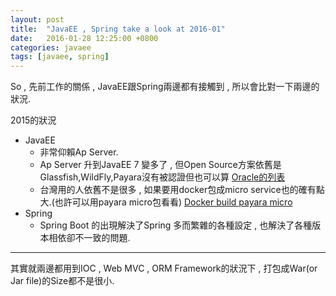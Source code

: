 ```yaml
---
layout: post
title:  "JavaEE , Spring take a look at 2016-01"
date:   2016-01-28 12:25:00 +0800
categories: javaee
tags: [javaee, spring]
---
```


So , 先前工作的關係 , JavaEE跟Spring兩邊都有接觸到 , 所以會比對一下兩邊的狀況.

2015的狀況

* JavaEE
    * 非常仰賴Ap Server.
    * Ap Server 升到JavaEE 7 變多了 , 但Open Source方案依舊是Glassfish,WildFly,Payara沒有被認證但也可以算 [Oracle的列表](http://www.oracle.com/technetwork/java/javaee/overview/compatibility-jsp-136984.html)
    * 台灣用的人依舊不是很多 , 如果要用docker包成micro service也的確有點大.(也許可以用payara micro包看看)
     [Docker build payara micro](http://blog.payara.fish/docker-build-scripts-images-now-available-for-payara-server)
* Spring
    * Spring Boot 的出現解決了Spring 多而繁雜的各種設定 , 也解決了各種版本相依卻不一致的問題.
	
----

其實就兩邊都用到IOC , Web MVC , ORM Framework的狀況下 , 打包成War(or Jar file)的Size都不是很小.
